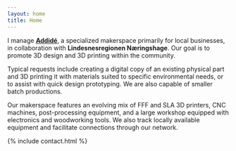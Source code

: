 ```yaml
---
layout: home
title: Home
---
```


I manage <a href="https://www.addide.no" rel="nofollow"><strong>Addidé</strong></a>, a specialized makerspace primarily for local businesses, in collaboration with **Lindesnesregionen Næringshage**. Our goal is to promote 3D design and 3D printing within the community.

Typical requests include creating a digital copy of an existing physical part and 3D printing it with materials suited to specific environmental needs, or to assist with quick design prototyping. We are also capable of smaller batch productions.

Our makerspace features an evolving mix of FFF and SLA 3D printers, CNC machines, post-processing equipment, and a large workshop equipped with electronics and woodworking tools. We also track locally available equipment and facilitate connections through our network.

{% include contact.html %}
